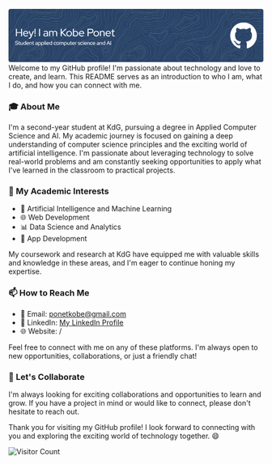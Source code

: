 
![Header](./github-header-image.png)
Welcome to my GitHub profile! I'm passionate about technology and love to create, and learn. This README serves as an introduction to who I am, what I do, and how you can connect with me.

### 🎓 About Me

I'm a second-year student at KdG, pursuing a degree in Applied Computer Science and AI. My academic journey is focused on gaining a deep understanding of computer science principles and the exciting world of artificial intelligence. I'm passionate about leveraging technology to solve real-world problems and am constantly seeking opportunities to apply what I've learned in the classroom to practical projects.

### 🌟 My Academic Interests

- 🤖 Artificial Intelligence and Machine Learning
- 🌐 Web Development
- 📊 Data Science and Analytics
- 📱 App Development

My coursework and research at KdG have equipped me with valuable skills and knowledge in these areas, and I'm eager to continue honing my expertise.

### 📫 How to Reach Me

- 📧 Email: ponetkobe@gmail.com
- 💼 LinkedIn: [My LinkedIn Profile](linkedin.com/in/kobeponet/)
- 🌐 Website: /

Feel free to connect with me on any of these platforms. I'm always open to new opportunities, collaborations, or just a friendly chat!

### 🤝 Let's Collaborate

I'm always looking for exciting collaborations and opportunities to learn and grow. If you have a project in mind or would like to connect, please don't hesitate to reach out.

Thank you for visiting my GitHub profile! I look forward to connecting with you and exploring the exciting world of technology together. 😄

![Visitor Count](https://profile-counter.glitch.me/softtagz-sys/count.svg)

